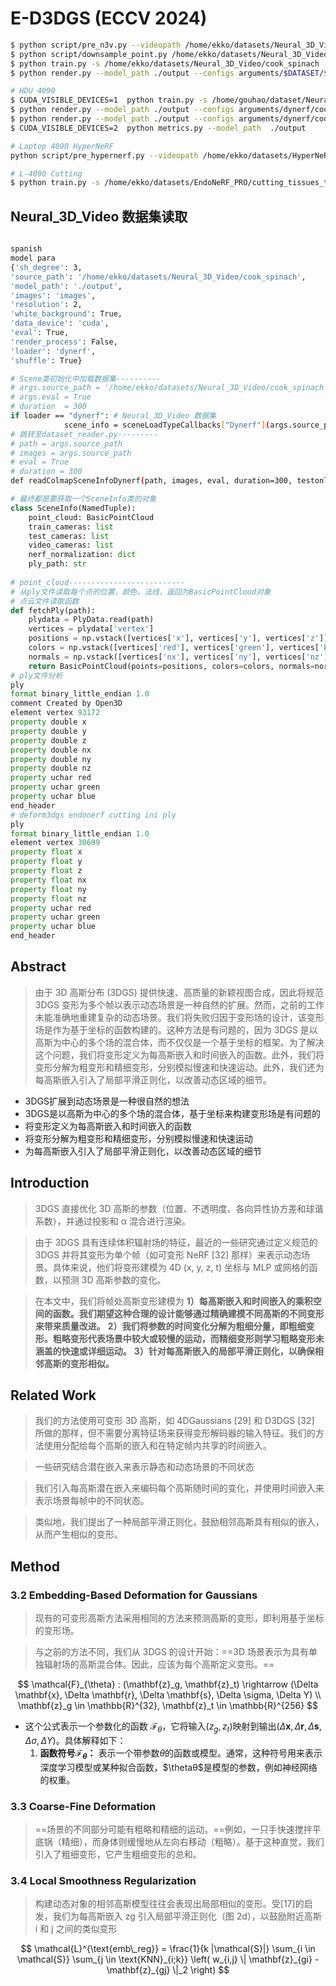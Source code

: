 # E-D3DGS (ECCV 2024)

```bash
$ python script/pre_n3v.py --videopath /home/ekko/datasets/Neural_3D_Video/cook_spinach
$ python script/downsample_point.py /home/ekko/datasets/Neural_3D_Video/cook_spinach/colmap/dense/workspace/fused.ply /home/ekko/datasets/Neural_3D_Video/cook_spinach/points3D_downsample.ply
$ python train.py -s /home/ekko/datasets/Neural_3D_Video/cook_spinach --configs arguments/dynerf/cook_spinach.py --model_path ./output --expname /home/ekko/datasets/Neural_3D_Video/cook_spinach -r 2
$ python render.py --model_path ./output --configs arguments/$DATASET/$CONFIG.py

# HDU 4090
$ CUDA_VISIBLE_DEVICES=1  python train.py -s /home/gouhao/dataset/Neural_3D_Video/cook_spinach --configs arguments/dynerf/cook_spinach.py --model_path ./output --expname /home/gouhao/dataset/Neural_3D_Video/cook_spinach -r 2
$ python render.py --model_path ./output --configs arguments/dynerf/cook_spinach.py
$ python render.py --model_path ./output --configs arguments/dynerf/cook_spinach.py --skip_train --skip_video
$ CUDA_VISIBLE_DEVICES=2  python metrics.py --model_path  ./output

# Laptop 4090 HyperNeRF
python script/pre_hypernerf.py --videopath /home/ekko/datasets/HyperNeRF/vrig-3dprinter

# L-4090 Cutting
$ python train.py -s /home/ekko/datasets/EndoNeRF_PRO/cutting_tissues_twice --configs arguments/endonerf/cutting.py --model_path ./output --expname /home/ekko/datasets/EndoNeRF_PRO/cutting_tissues_twice -r 2

```

## Neural_3D_Video 数据集读取

```bash

spanish
model para 
{'sh_degree': 3, 
'source_path': '/home/ekko/datasets/Neural_3D_Video/cook_spinach', 
'model_path': './output', 
'images': 'images', 
'resolution': 2, 
'white_background': True, 
'data_device': 'cuda', 
'eval': True, 
'render_process': False, 
'loader': 'dynerf', 
'shuffle': True}

# Scene类初始化中加载数据集----------
# args.source_path = '/home/ekko/datasets/Neural_3D_Video/cook_spinach' 数据集所在地址
# args.eval = True
# duration  = 300
if loader == "dynerf": # Neural_3D_Video 数据集
            scene_info = sceneLoadTypeCallbacks["Dynerf"](args.source_path, args.source_path, args.eval, duration=300)
# 跳转至dataset_reader.py---------
# path = args.source_path
# images = args.source_path
# eval = True
# duration = 300
def readColmapSceneInfoDynerf(path, images, eval, duration=300, testonly=None)
```

```python
# 最终都是要获取一个SceneInfo类的对象
class SceneInfo(NamedTuple):
    point_cloud: BasicPointCloud
    train_cameras: list
    test_cameras: list
    video_cameras: list
    nerf_normalization: dict
    ply_path: str
    
# point_cloud--------------------------
# 从ply文件读取每个点的位置，颜色，法线，返回为BasicPointCloud对象
# 点云文件读取函数
def fetchPly(path):
    plydata = PlyData.read(path)
    vertices = plydata['vertex']
    positions = np.vstack([vertices['x'], vertices['y'], vertices['z']]).T
    colors = np.vstack([vertices['red'], vertices['green'], vertices['blue']]).T / 255.0
    normals = np.vstack([vertices['nx'], vertices['ny'], vertices['nz']]).T
    return BasicPointCloud(points=positions, colors=colors, normals=normals)
# ply文件分析
ply
format binary_little_endian 1.0
comment Created by Open3D
element vertex 93172
property double x
property double y
property double z
property double nx
property double ny
property double nz
property uchar red
property uchar green
property uchar blue
end_header
# deform3dgs endonerf cutting ini ply
ply
format binary_little_endian 1.0
element vertex 30699
property float x
property float y
property float z
property float nx
property float ny
property float nz
property uchar red
property uchar green
property uchar blue
end_header
```



## Abstract

> 由于 3D 高斯分布 (3DGS) 提供快速、高质量的新颖视图合成，因此将规范 3DGS 变形为多个帧以表示动态场景是一种自然的扩展。然而，之前的工作未能准确地重建复杂的动态场景。我们将失败归因于变形场的设计，该变形场是作为基于坐标的函数构建的。这种方法是有问题的，因为 3DGS 是以高斯为中心的多个场的混合体，而不仅仅是一个基于坐标的框架。为了解决这个问题，我们将变形定义为每高斯嵌入和时间嵌入的函数。此外，我们将变形分解为粗变形和精细变形，分别模拟慢速和快速运动。此外，我们还为每高斯嵌入引入了局部平滑正则化，以改善动态区域的细节。

+ 3DGS扩展到动态场景是一种很自然的想法
+ 3DGS是以高斯为中心的多个场的混合体，基于坐标来构建变形场是有问题的
+ 将变形定义为每高斯嵌入和时间嵌入的函数
+ 将变形分解为粗变形和精细变形，分别模拟慢速和快速运动
+ 为每高斯嵌入引入了局部平滑正则化，以改善动态区域的细节

## Introduction

> 3DGS 直接优化 3D 高斯的参数（位置、不透明度、各向异性协方差和球谐系数），并通过投影和 α 混合进行渲染。

> 由于 3DGS 具有连续体积辐射场的特征，最近的一些研究通过定义规范的 3DGS 并将其变形为单个帧（如可变形 NeRF [32] 那样）来表示动态场景。具体来说，他们将变形建模为 4D (x, y, z, t) 坐标与 MLP 或网格的函数，以预测 3D 高斯参数的变化。

> 在本文中，我们将帧处高斯变形建模为 
> **1）每高斯嵌入和时间嵌入的乘积空间的函数。我们期望这种合理的设计能够通过精确建模不同高斯的不同变形来带来质量改进。**
> **2）我们将参数的时间变化分解为粗细分量，即粗细变形。粗略变形代表场景中较大或较慢的运动，而精细变形则学习粗略变形未涵盖的快速或详细运动。**
> **3）针对每高斯嵌入的局部平滑正则化，以确保相邻高斯的变形相似。**

## Related Work

> 我们的方法使用可变形 3D 高斯，如 4DGaussians [29] 和 D3DGS [32] 所做的那样，但不需要分离特征场来获得变形解码器的输入特征。我们的方法使用分配给每个高斯的嵌入和在特定帧内共享的时间嵌入。

> 一些研究结合潜在嵌入来表示静态和动态场景的不同状态

> 我们引入每高斯潜在嵌入来编码每个高斯随时间的变化，并使用时间嵌入来表示场景每帧中的不同状态。

> 类似地，我们提出了一种局部平滑正则化，鼓励相邻高斯具有相似的嵌入，从而产生相似的变形。

## Method

### 3.2 Embedding-Based Deformation for Gaussians

> 现有的可变形高斯方法采用相同的方法来预测高斯的变形，即利用基于坐标的变形场。

> 与之前的方法不同，我们从 3DGS 的设计开始：==3D 场景表示为具有单独辐射场的高斯混合体。因此，应该为每个高斯定义变形。==

$$
\mathcal{F}_{\theta} : (\mathbf{z}_g, \mathbf{z}_t) \rightarrow (\Delta \mathbf{x}, \Delta \mathbf{r}, \Delta \mathbf{s}, \Delta \sigma, \Delta Y)
\\ \mathbf{z}_g \in \mathbb{R}^{32}, \mathbf{z}_t \in \mathbb{R}^{256}
$$

+ 这个公式表示一个参数化的函数 $\mathcal{F}_\theta$，它将输入$(z_g, z_t)$映射到输出$(\Delta \mathbf{x}, \Delta \mathbf{r}, \Delta \mathbf{s}, \Delta \sigma, \Delta Y)$。具体解释如下：
    1. **函数符号$\mathcal{F}_\theta$：** 表示一个带参数$\theta$的函数或模型。通常，这种符号用来表示深度学习模型或某种拟合函数，$\thetaθ$是模型的参数，例如神经网络的权重。

### 3.3 Coarse-Fine Deformation

> ==场景的不同部分可能有粗略和精细的运动。==例如，一只手快速搅拌平底锅（精细），而身体则缓慢地从左向右移动（粗略）。基于这种直觉，我们引入了粗细变形，它产生粗细变形的总和。

### 3.4 Local Smoothness Regularization

> 构建动态对象的相邻高斯模型往往会表现出局部相似的变形。受[17]的启发，我们为每高斯嵌入 zg 引入局部平滑正则化（图 2d），以鼓励附近高斯 i 和 j 之间的类似变形

$$
\mathcal{L}^{\text{emb\_reg}} = \frac{1}{k |\mathcal{S}|} \sum_{i \in \mathcal{S}} \sum_{j \in \text{KNN}_{i;k}} \left( w_{i,j} \| \mathbf{z}_{gi} - \mathbf{z}_{gj} \|_2 \right)
$$

